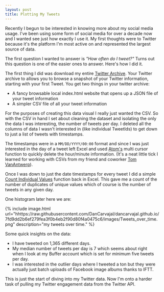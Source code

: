 ```yaml
---
layout: post
title: Plotting My Tweets
---
```

Recently I begun to be interested in knowing more about my social media usage. I've been using some form of social media for over a decade now and I wanted see just how exactly I use it. My first thoughts were to Twitter because it's the platform I'm most active on and represented the largest source of data.

The first question I wanted to answer is *"How often do I tweet?"* Turns out this question is one of the easier ones to answer. Here's how I did it.

The first thing I did was download my entire [Twitter Archive](https://support.twitter.com/articles/20170160). Your Twitter archive to allows you to browse a snapshot of your Twitter information, starting with your first Tweet. You get two things in your twitter archive:

* A fancy browsable local index.html website that opens up a JSON file of your tweet information
* A simpler CSV file of all your tweet information

For the purposes of creating this data visual I really just wanted the CSV. So with the CSV in hand I set about cleaning the dataset and isolating the only the data I was interesting, the number of tweets per day. I deleted all the columns of data I wasn't interested in (like individual TweetIds) to get down to just a list of tweets with timestamps.

The timestamps were in a `MM/DD/YYYY/00:00` format and since I was just interested in the day of a tweet left Excel and used [Atom's](https://atom.io/) multi cursor function to quickly delete the hour/minute information. (It's a neat little tick I learned for working with CSVs from my friend and coworker [Tom VanAntwerp](https://twitter.com/tvanantwerp])).

Once I was down to just the date timestamps for every tweet I did a simple [Count Individual Values](https://support.office.com/en-sg/article/Count-unique-values-among-duplicates-8d9a69b3-b867-490e-82e0-a929fbc1e273) function back in Excel. This gave me a count of the number of duplicates of unique values which of course is the number of tweets in any given day.

One histogram later here we are:

{% include image.html url="hhttps://raw.githubusercontent.com/DanCarvajal/dancarvajal.github.io/7fd9dd2b6ef279fea3f0b4eb2f90d80f4a0475c6/images/Tweets_over_time.png" description="my tweets over time." %}

Some quick insights on the data:
* I have tweeted on 1,365 different days.
* My median number of tweets per day is 7 which seems about right when I look at my Buffer account which is set for minimum five tweets per day.
* I was interested in the outlier days where I tweeted a ton but they were actually just batch uploads of Facebook image albums thanks to IFTT.

This is just the start of diving into my Twitter data. Now I'm onto a harder task of pulling my Twitter engagement data from the Twitter API.
